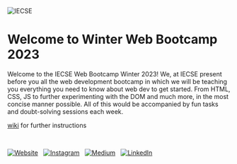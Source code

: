![IECSE](https://user-images.githubusercontent.com/74554892/158431402-a4a54b0b-c53a-4a09-bf2e-933a8c617c86.PNG)

# Welcome to Winter Web Bootcamp 2023

Welcome to the IECSE Web Bootcamp Winter 2023! We, at IECSE present before you all the web development bootcamp in which we will be teaching you everything you need to know about web dev to get started.  From HTML, CSS, JS to further experimenting with the DOM and much more, in the most concise manner possible. All of this would be accompanied by fun tasks and doubt-solving sessions each week.

[wiki](https://github.com/kkrishna007/IECSE-Web-Winter-2023/wiki) for further instructions

<br>

[![Website](https://img.shields.io/badge/IECSE_Website-5237B5?style=for-the-badge&logo=About.IECSE&logoColor=white)](https://iecsemanipal.com/) &nbsp;
[![Instagram](https://img.shields.io/badge/iecsemanipal-%23E4405F.svg?style=for-the-badge&logo=Instagram&logoColor=white)](https://www.instagram.com/iecsemanipal/) &nbsp;
[![Medium](https://img.shields.io/badge/Medium-12100E?style=for-the-badge&logo=medium&logoColor=white)](https://medium.com/iecse-hashtag/latest) &nbsp;
[![LinkedIn](https://img.shields.io/badge/linkedin-%230077B5.svg?style=for-the-badge&logo=linkedin&logoColor=white)](https://www.linkedin.com/company/ie-cse-manipal/) &nbsp;

